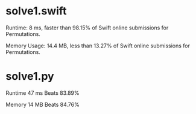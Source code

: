 # solve1.swift

Runtime: 8 ms, faster than 98.15% of Swift online submissions for Permutations.

Memory Usage: 14.4 MB, less than 13.27% of Swift online submissions for Permutations.

# solve1.py

Runtime 47 ms Beats 83.89%

Memory 14 MB Beats 84.76%
